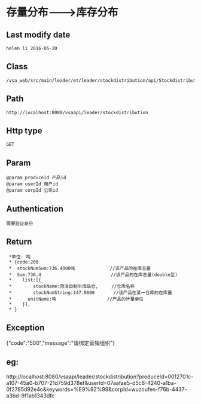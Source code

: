 # 存量分布--->库存分布

## Last modify date
	helen li 2016-05-20

## Class 
	/vsa_web/src/main/leader/et/leader/stockdistribution/api/StockdistributionAPI.java

## Path
	http://localhost:8080/vsaapi/leader/stockdistribution

## Http type
	GET

## Param
	@param produceId 产品id
 	@param userId 用户id
 	@param corpId 公司id

## Authentication
	需要验证身份
	
## Return
     *单位: 吨
	 * {code:200
	 *	stockNumSum:736.4000吨             //该产品的在库总量
	 *	Sum:736.4                          //该产品的在库总量(double型)
	 *    list:[{
	 *  	  stockName:菏泽自制半成品仓,     //仓库名称
	 *  	  stockNumString:147.0000       //该产品在某一仓库的在库量
	 *	    unitName:吨                   //产品的计量单位
	 *    }],
	 * }

## Exception
   {"code":"500","message":"请绑定营销组织"}

## eg:
http://localhost:8080/vsaapi/leader/stockdistribution?produceId=0012701c-a107-45a0-b707-21d759d378ef&userId=07aafae5-d5c6-4240-a1ba-0f2785d92e4c&keywords=%E9%92%99&corpId=wuzoufen-f76b-4437-a3bd-9f1ab1343dfc